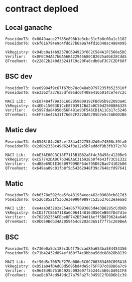 # contract deploed

## Local ganache

    PoseidonT3: 0x0049aace27f85e898b1e3cbc31c5b8c00a1c1182
    PoseidonT6: 0x6f616794e9c4fdd27b6a9a74fd16348ac4884095

    VkRegistry: 0x94bc0a14b92378C694923f6C2C584A1FC560e5DC
    Verifier:   0x0FEC94A47b6A56B422945680CB2025a0bE28CdA5
    QTreeRoot:  0x228C2b240d33241fC9c20Fa8cdb0aF3C7C2Df68f

## BSC dev

    PoseidonT3: 0xe09994f9c67f67bb78c048ab9797235fb523310f
    PoseidonT6: 0xe3362fa37635dfe95dc6f408e4165014cefe7c2c

    MACI Lib:   0xE87484f79A361662859809192FBd05b922093aAC
    VkRegistry: 0x4EDc150E3D1CcE870391CBd2b0C50d2508886325
    Verifier:   0x5997da84050d56F491e93F546CD1A11Cb17c5246
    QTreeRoot:  0xEF7c6e42A31f76dE2F2228A5705b7e5c5AE6D2B6

## Matic dev

    PoseidonT3: 0x8548f84c262cef284a422755d2d0e74508c39fa0
    PoseidonT6: 0x2d8b2338c49d624f3e12e5b7adddf9b3fb372c78

    MACI Lib:   0xbE3AE00C3C18F7115B1B82a8f4c3B458c4120Be9
    VkRegistry: 0xC57742DA0C7b34EAaC31592Eb0f4643f73C51332
    Verifier:   0xdB8e69D1E365097999EF64e795D62Bad741B2b06
    QTreeRoot:  0x649ea09c01fb8f5d54262948f39c7648cfd97641

## Matic

    PoseidonT3: 0xb6378e592fca5fe431934eec462c09680cb817d3
    PoseidonT6: 0x526c8521f5363e3e99049897c5255276c2eaeaad

    MACI Lib:   0xe4aa3d3282aE54a8677B93885d4e3B8285cCdD6b
    VkRegistry: 0xCD3f7C8667118a6C06414816d850CeB04fDd7d1e
    Verifier:   0x70293233AFEbe8F742D594d1Aeff5B879624a646
    QTreeRoot:  0x9b059Bdb34A2059454cE202d3651f7f75c269BeA

## BSC

    PoseidonT3: 0x736e0a5dc185c3b4f75dcad86a653ba584453356
    PoseidonT6: 0x71b42432d894ef160f74c9bbba56dc88b28b8139

    MACI Lib:   0xf96d5c7087bF27Ea086e5C0C700383480C095A18
    VkRegistry: 0xD51a04fDAdC8d5695bd4dA5cF5FFD7c69DD6a7c9
    Verifier:   0x964E49b751B4925c092697f35244c5E0cDd91CF8
    QTreeRoot:  0xaeBc874cd949dc27a79Fa27c3459C2fD8D6b1c39
